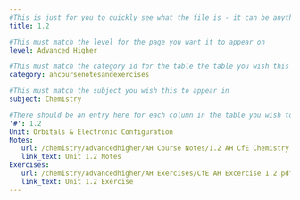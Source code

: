 ```yaml
---
#This is just for you to quickly see what the file is - it can be anything you want
title: 1.2

#This must match the level for the page you want it to appear on
level: Advanced Higher

#This must match the category id for the table the table you wish this to appear in
category: ahcoursenotesandexercises

#This must match the subject you wish this to appear in
subject: Chemistry

#There should be an entry here for each column in the table you wish to populate:
'#': 1.2
Unit: Orbitals & Electronic Configuration
Notes:
   url: /chemistry/advancedhigher/AH Course Notes/1.2 AH CfE Chemistry Notes.pdf
   link_text: Unit 1.2 Notes
Exercises:
   url: /chemistry/advancedhigher/AH Exercises/CfE AH Excercise 1.2.pdf
   link_text: Unit 1.2 Exercise
---
```

